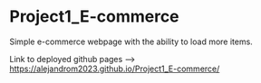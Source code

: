 # Project1_E-commerce
Simple e-commerce webpage with the ability to load more items.


Link to deployed github pages --> https://alejandrom2023.github.io/Project1_E-commerce/
